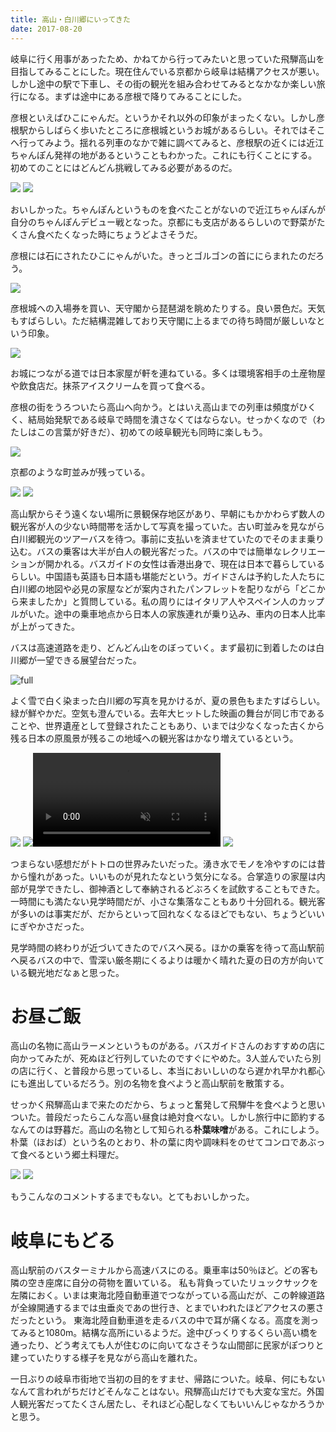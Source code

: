 ```yaml
---
title: 高山・白川郷にいってきた
date: 2017-08-20
---
```


岐阜に行く用事があったため、かねてから行ってみたいと思っていた飛騨高山を目指してみることにした。現在住んでいる京都から岐阜は結構アクセスが悪い。しかし途中の駅で下車し、その街の観光を組み合わせてみるとなかなか楽しい旅行になる。まずは途中にある彦根で降りてみることにした。

彦根といえばひこにゃんだ。というかそれ以外の印象がまったくない。しかし彦根駅からしばらく歩いたところに彦根城というお城があるらしい。それではそこへ行ってみよう。揺れる列車のなかで雑に調べてみると、彦根駅の近くには近江ちゃんぽん発祥の地があるということもわかった。これにも行くことにする。初めてのことにはどんどん挑戦してみる必要があるのだ。

![](https://farm5.staticflickr.com/4371/36904494606_d543790cfc_h.jpg)
![](https://farm5.staticflickr.com/4411/36904494746_501b79f8b5_h.jpg)

おいしかった。ちゃんぽんというものを食べたことがないので近江ちゃんぽんが自分のちゃんぽんデビュー戦となった。京都にも支店があるらしいので野菜がたくさん食べたくなった時にちょうどよさそうだ。

彦根には石にされたひこにゃんがいた。きっとゴルゴンの首ににらまれたのだろう。

![](https://farm5.staticflickr.com/4356/36904494966_74f2ede7d6_h.jpg)

彦根城への入場券を買い、天守閣から琵琶湖を眺めたりする。良い景色だ。天気もすばらしい。ただ結構混雑しており天守閣に上るまでの待ち時間が厳しいなという印象。

![](https://farm5.staticflickr.com/4346/36904496546_b0644f83e3_h.jpg)

お城につながる道では日本家屋が軒を連ねている。多くは環境客相手の土産物屋や飲食店だ。抹茶アイスクリームを買って食べる。

彦根の街をうろついたら高山へ向かう。とはいえ高山までの列車は頻度がひくく、結局始発駅である岐阜で時間を潰さなくてはならない。せっかくなので（わたしはこの言葉が好きだ）、初めての岐阜観光も同時に楽しもう。

![](https://farm5.staticflickr.com/4360/36951441251_c5aaa25f94_h.jpg)

京都のような町並みが残っている。

![](https://farm5.staticflickr.com/4404/36951443591_ffd8abf151_h.jpg)
![](https://farm5.staticflickr.com/4335/36951444381_3f9a96fe83_h.jpg)

高山駅からそう遠くない場所に景観保存地区があり、早朝にもかかわらず数人の観光客が人の少ない時間帯を活かして写真を撮っていた。古い町並みを見ながら白川郷観光のツアーバスを待つ。事前に支払いを済ませていたのでそのまま乗り込む。バスの乗客は大半が白人の観光客だった。バスの中では簡単なレクリエーションが開かれる。バスガイドの女性は香港出身で、現在は日本で暮らしているらしい。中国語も英語も日本語も堪能だという。ガイドさんは予約した人たちに白川郷の地図や必見の家屋などが案内されたパンフレットを配りながら「どこから来ましたか」と質問している。私の周りにはイタリア人やスペイン人のカップルがいた。途中の乗車地点から日本人の家族連れが乗り込み、車内の日本人比率が上がってきた。

バスは高速道路を走り、どんどん山をのぼっていく。まず最初に到着したのは白川郷が一望できる展望台だった。

![full](https://farm5.staticflickr.com/4350/36951445921_c78bf62670_h.jpg)

よく雪で白く染まった白川郷の写真を見かけるが、夏の景色もまたすばらしい。緑が鮮やかだ。空気も澄んでいる。去年大ヒットした映画の舞台が同じ市であることや、世界遺産として登録されたこともあり、いまでは少なくなった古くから残る日本の原風景が残るこの地域への観光客はかなり増えているという。

![](https://farm5.staticflickr.com/4398/36257702444_b183bac30b_h.jpg)
![](https://farm5.staticflickr.com/4348/36904504386_390ecf5829_h.jpg)<video autoplay loop muted>
  <source src="https://dl.xar.sh/shirakawago.mp4" type="video/mp4">
</video>
![](https://farm5.staticflickr.com/4363/37092873235_af044d98ce_h.jpg)

つまらない感想だがトトロの世界みたいだった。湧き水でモノを冷やすのには昔から憧れがあった。いいものが見れたなという気分になる。合掌造りの家屋は内部が見学できたし、御神酒として奉納されるどぶろくを試飲することもできた。一時間にも満たない見学時間だが、小さな集落なこともあり十分回れる。観光客が多いのは事実だが、だからといって回れなくなるほどでもない、ちょうどいいにぎやかさだった。

見学時間の終わりが近づいてきたのでバスへ戻る。ほかの乗客を待って高山駅前へ戻るバスの中で、雪深い厳冬期にくるよりは暖かく晴れた夏の日の方が向いている観光地だなぁと思った。


# お昼ご飯
高山の名物に高山ラーメンというものがある。バスガイドさんのおすすめの店に向かってみたが、死ぬほど行列していたのですぐにやめた。3人並んでいたら別の店に行く、と普段から思っているし、本当においしいのなら遅かれ早かれ都心にも進出しているだろう。別の名物を食べようと高山駅前を散策する。

せっかく飛騨高山まで来たのだから、ちょっと奮発して飛騨牛を食べようと思いついた。普段だったらこんな高い昼食は絶対食べない。しかし旅行中に節約するなんてのは野暮だ。高山の名物として知られる**朴葉味噌**がある。これにしよう。朴葉（ほおば）という名のとおり、朴の葉に肉や調味料をのせてコンロであぶって食べるという郷土料理だ。

![](https://farm5.staticflickr.com/4375/36904492776_ba44a77a82_h.jpg)
![](https://farm5.staticflickr.com/4422/36257701944_d387861a50_h.jpg)

もうこんなのコメントするまでもない。とてもおいしかった。


# 岐阜にもどる
高山駅前のバスターミナルから高速バスにのる。乗車率は50％ほど。どの客も隣の空き座席に自分の荷物を置いている。
私も背負っていたリュックサックを左隣におく。いまは東海北陸自動車道でつながっている高山だが、この幹線道路が全線開通するまでは虫垂炎であの世行き、とまでいわれたほどアクセスの悪さだったという。
東海北陸自動車道を走るバスの中で耳が痛くなる。高度を測ってみると1080m。結構な高所にいるようだ。途中びっくりするくらい高い橋を通ったり、どう考えても人が住むのに向いてなさそうな山間部に民家がぽつりと建っていたりする様子を見ながら高山を離れた。

一日ぶりの岐阜市街地で当初の目的をすませ、帰路についた。岐阜、何にもないなんて言われがちだけどそんなことはない。飛騨高山だけでも大変な宝だ。外国人観光客だってたくさん居たし、それほど心配しなくてもいいんじゃなかろうかと思う。
